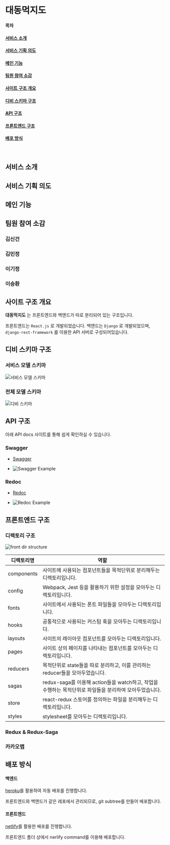 # 대동먹지도
**목차**

#### [서비스 소개](#서비스-소개)
#### [서비스 기획 의도](#서비스-기획-의도)
#### [메인 기능](#메인-기능)
#### [팀원 참여 소감](#팀원-참여-소감)
#### [사이트 구조 개요](#사이트-구조-개요)
#### [디비 스키마 구조](#디비-스키마-구조)
#### [API 구조](#API-구조)
#### [프론트엔드 구조](#프론트엔드-구조)
#### [배포 방식](#배포-방식)

<br />

## 서비스 소개


## 서비스 기획 의도


## 메인 기능


## 팀원 참여 소감

### 김신건

### 김민정

### 이기정

### 이승환

## 사이트 구조 개요

**대동먹지도** 는 프론트엔드와 백엔드가 따로 분리되어 있는 구조입니다.

프론트엔드는 `React.js` 로 개발되었습니다.
백엔드는 `Django` 로 개발되었으며, `django-rest-framework` 를 이용한 API 서버로 구성되어있습니다.

## 디비 스키마 구조
### 서비스 모델 스키마
![서비스 모델 스키마](../backend/service_models.png)

### 전체 모델 스키마
![디비 스키마](../backend/models.png)

## API 구조

아래 API docs 사이트를 통해 쉽게 확인하실 수 있습니다.
### Swagger
- [Swagger](https://daedong-food-map-api.herokuapp.com/swagger/)

- ![Swagger Example](./swagger.jpg)

### Redoc
- [Redoc](https://daedong-food-map-api.herokuapp.com/redoc/)

- ![Redoc Example](./redoc.jpg)
## 프론트엔드 구조

### 디렉토리 구조

![front dir structure](./front_dir_structure.png)

|디렉토리명|역할|
|-|-|
| components | 사이트에 사용되는 컴포넌트들을 목적단위로 분리해두는 디렉토리입니다.|
|config| Webpack, Jest 등을 활용하기 위한 설정을 모아두는 디렉토리입니다.|
|fonts| 사이트에서 사용되는 폰트 파일들을 모아두는 디렉토리입니다.|
|hooks| 공통적으로 사용되는 커스텀 훅을 모아두는 디렉토리입니다.|
|layouts| 사이트의 레이아웃 컴포넌트를 모아두는 디렉토리입니다.|
|pages| 사이트 상의 페이지를 나타내는 컴포넌트를 모아두는 디렉토리입니다.|
|reducers| 목적단위로 state들을 따로 분리하고, 이를 관리하는 reducer들을 모아두었습니다. |
|sagas| redux-saga를 이용해 action들을 watch하고, 작업을 수행하는 목적단위로 파일들을 분리하여 모아두었습니다. |
|store| react-redux 스토어를 정의하는 파일을 분리해두는 디렉토리입니다.|
|styles| stylesheet를 모아두는 디렉토리입니다. |

### Redux & Redux-Saga

### 카카오맵


## 배포 방식

#### 백엔드
[heroku](https://www.heroku.com/)를 활용하여 자동 배포를 진행합니다.

프론트엔드와 백엔드가 같은 레포에서 관리되므로, git subtree를 만들어 배포합니다.

#### 프론트엔드

[netlify](https://www.netlify.com/)를 활용한 배포를 진행합니다.

프론트엔드 폴더 상에서 nerlify command를 이용해 배포합니다.
